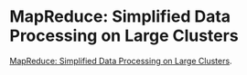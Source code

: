 # MapReduce: Simplified Data Processing on Large Clusters

[MapReduce: Simplified Data Processing on Large Clusters](https://static.googleusercontent.com/media/research.google.com/en//archive/mapreduce-osdi04.pdf).


